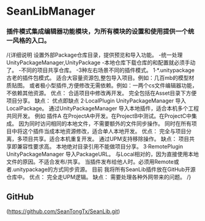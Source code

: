 ﻿# SeanLibManager 
### 插件模式集成编辑器功能模块，为所有模块的设置和使用提供一个统一风格的入口。 
/{详细说明
设置外部Package仓库目录，提供预览和导入功能。
-统一处理 UnityPackageManager,UnityPackage
-本地仓库下载仓库的和配置就必须手动了。
-不同的项目共享仓库。
-3种左右场景不同的插件模式。
1·*.unitypackage 古老的插件包模式。
	适合大容量资源包,整包导入项目。例如：几百mb的模型材质贴图。
	或者极小型插件,方便修改无需依赖。例如：一两个cs文件编辑器功能，不依赖其他资源。
	优点：
		合适项目中修改再开发。
		完全包括在Asset目录下方便项目分享。
	缺点：
		优点即缺点
2·LocalPlugin UnityPackageManager 导入LocalPackage。
	通过UnityPackageManager 导入本地插件，适合本机多个工程共同开发。
	例如 插件A 在ProjectA中开发。在ProjectB中测试。在ProjectC中集成。
	因为同时访问相同的本地文件，不需要额外的文件同步操作。
	同时在所有项目中将这个插件当成本地资源修改，适合单人本地开发。
	优点：
		完全与项目分离，多项目共享。适合本机重复开发。
		通过UPM支持移除操作。
	缺点：
		项目共享即兼容性要求高。
		本地绝对目录引用不能做项目分享。
3·RemotePlugin UnityPackageManager 导入PackageURL。
	与Local相对的，因为直接使用本地文件的原因。不适合发布/共享。
	当插件发布给他人时。必须用Remote或者.unitypackage的方式同步资源。
	目前 我将所有SeanLib插件放在GitHub开源仓库中。
	优点：
		完全走UPM逻辑。
	缺点：
		需要处理各种外网带来的问题。
/}
## GitHub 
(https://github.com/SeanTongTx/SeanLib.git)